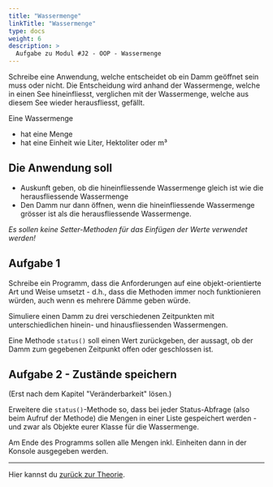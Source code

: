 ```yaml
---
title: "Wassermenge"
linkTitle: "Wassermenge"
type: docs
weight: 6
description: >
  Aufgabe zu Modul #J2 - OOP - Wassermenge
---
```


Schreibe eine Anwendung, welche entscheidet ob ein Damm geöffnet sein muss oder nicht.
Die Entscheidung wird anhand der Wassermenge, welche in einen See hineinfliesst, verglichen
mit der Wassermenge, welche aus diesem See wieder herausfliesst, gefällt.

Eine Wassermenge

- hat eine Menge
- hat eine Einheit wie Liter, Hektoliter oder m³

## Die Anwendung soll

- Auskunft geben, ob die hineinfliessende Wassermenge gleich ist wie die herausfliessende Wassermenge
- Den Damm nur dann öffnen, wenn die hineinfliessende Wassermenge grösser ist als die herausfliessende Wassermenge.

_Es sollen keine Setter-Methoden für das Einfügen der Werte verwendet werden!_

## Aufgabe 1

Schreibe ein Programm, dass die Anforderungen auf eine objekt-orientierte Art und Weise umsetzt - d.h., dass die Methoden immer noch funktionieren würden, auch wenn es mehrere Dämme geben würde.

Simuliere einen Damm zu drei verschiedenen Zeitpunkten mit unterschiedlichen hinein- und hinausfliessenden Wassermengen.

Eine Methode `status()` soll einen Wert zurückgeben, der aussagt, ob der Damm zum gegebenen Zeitpunkt offen oder geschlossen ist.

## Aufgabe 2 - Zustände speichern

(Erst nach dem Kapitel "Veränderbarkeit" lösen.)

Erweitere die `status()`-Methode so, dass bei jeder Status-Abfrage (also beim Aufruf der Methode) die Mengen in einer Liste gespeichert werden - und zwar als Objekte eurer Klasse für die Wassermenge.

Am Ende des Programms sollen alle Mengen inkl. Einheiten dann in der Konsole ausgegeben werden.

---

Hier kannst du [zurück zur Theorie](../../../../docs/java/j2-oop).
